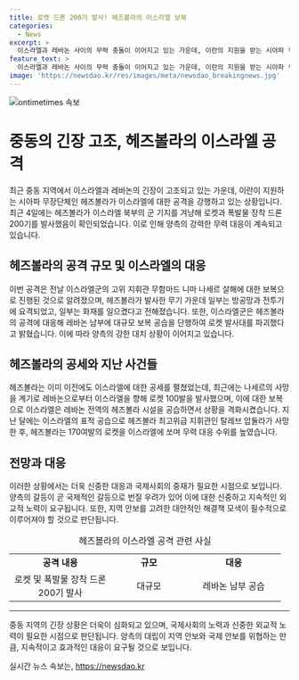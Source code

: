 ```yaml
---
title: 로켓 드론 200기 발사! 헤즈볼라의 이스라엘 보복
categories:
  - News
excerpt: >
  이스라엘과 레바논 사이의 무력 충돌이 이어지고 있는 가운데, 이란의 지원을 받는 시아파 무장정파 헤즈볼라가 이스라엘 북부의 군 기지를 겨냥해 로켓과 폭발물 장착 드론 200기를 발사했다고 전했습니다. 헤즈볼라는 전날 이스라엘군의 고위 지휘관을 살해한 것에 대한 보복이라고 주장하며, 이에 이스라엘군은 대규모 보복 공습을 진행했으며 양측의 공격과 대응이 이어지고 있습니다.
feature_text: >
  이스라엘과 레바논 사이의 무력 충돌이 이어지고 있는 가운데, 이란의 지원을 받는 시아파 무장정파 헤즈볼라가 이스라엘 북부의 군 기지를 겨냥해 로켓과 폭발물 장착 드론 200기를 발사했다고 전했습니다. 헤즈볼라는 전날 이스라엘군의 고위 지휘관을 살해한 것에 대한 보복이라고 주장하며, 이에 이스라엘군은 대규모 보복 공습을 진행했으며 양측의 공격과 대응이 이어지고 있습니다.
image: 'https://newsdao.kr/res/images/meta/newsdao_breakingnews.jpg'
---
```


<p><img src="https://newsdao.kr/res/images/meta/newsdao_breakingnews.jpg" alt="ontimetimes 속보" /></p>

<h1>중동의 긴장 고조, 헤즈볼라의 이스라엘 공격</h1>

<p data-ke-size="size16">최근 중동 지역에서 이스라엘과 레바논의 긴장이 고조되고 있는 가운데, 이란이 지원하는 시아파 무장단체인 헤즈볼라가 이스라엘에 대한 공격을 강행하고 있는 상황입니다. 최근 4일에는 헤즈볼라가 이스라엘 북부의 군 기지를 겨냥해 로켓과 폭발물 장착 드론 200기를 발사했음이 확인되었습니다. 이로 인해 양측의 강력한 무력 대응이 계속되고 있습니다.</p>

<h2 data-ke-size="size26">헤즈볼라의 공격 규모 및 이스라엘의 대응</h2>

<p data-ke-size="size16">이번 공격은 전날 이스라엘군의 고위 지휘관 무함마드 니마 나세르 살해에 대한 보복으로 진행된 것으로 알려졌으며, 헤즈볼라가 발사한 무기 가운데 일부는 방공망과 전투기에 요격되었고, 일부는 화재를 일으켰다고 전해졌습니다. 또한, 이스라엘군은 헤즈볼라의 공격에 대응해 레바논 남부에 대규모 보복 공습을 단행하여 로켓 발사대를 파괴했다고 밝혔습니다. 이에 따라 양측의 강한 대치 상황이 이어지고 있습니다.</p>

<h2 data-ke-size="size26">헤즈볼라의 공세와 지난 사건들</h2>

<p data-ke-size="size16">헤즈볼라는 이미 이전에도 이스라엘에 대한 공세를 펼쳤었는데, 최근에는 나세르의 사망을 계기로 레바논으로부터 이스라엘을 향해 로켓 100발을 발사했으며, 이에 대한 보복으로 이스라엘은 레바논 전역의 헤즈볼라 시설을 공습하면서 상황을 격화시켰습니다. 지난 달에는 이스라엘의 표적 공습으로 헤즈볼라 최고위급 지휘관인 탈레브 압둘라가 사망한 후, 헤즈볼라는 170여발의 로켓을 이스라엘에 쏘며 무력 대응 수위를 높였습니다.</p>

<h2 data-ke-size="size26">전망과 대응</h2>

<p data-ke-size="size16">이러한 상황에서는 더욱 신중한 대응과 국제사회의 중재가 필요한 시점으로 보입니다. 양측의 갈등이 곧 국제적인 갈등으로 번질 우려가 있어 이에 대한 신중하고 지속적인 외교적 노력이 요구됩니다. 또한, 지역 안보를 고려한 대안적인 해결책 모색이 필수적으로 이루어져야 할 것으로 판단됩니다.</p>

<table>
    <caption>헤즈볼라의 이스라엘 공격 관련 사실</caption>
    <colgroup><col width="183">
    <col width="136">
    <col width="169"></colgroup>
    <tbody>
        <tr>
            <td style="text-align: center;"><b>공격 내용</b></td>
            <td style="text-align: center;"><b>규모</b></td>
            <td style="text-align: center;"><b>대응</b></td>
        </tr>
        <tr>
            <td style="text-align: center;">로켓 및 폭발물 장착 드론 200기 발사</td>
            <td style="text-align: center;">대규모</td>
            <td style="text-align: center;">레바논 남부 공습</td>
        </tr>
    </tbody>
</table>

<hr>

<p data-ke-size="size16">중동 지역의 긴장 상황은 더욱이 심화되고 있으며, 국제사회의 노력과 신중한 외교적 노력이 필요한 시점으로 판단됩니다. 양측의 대립이 지역 안보와 국제 안보를 위협하는 만큼, 지속적이고 효과적인 대응이 요구될 것으로 보입니다.</p>
실시간 뉴스 속보는, <a href="https://newsdao.kr" rel="dofollow">https://newsdao.kr</a>



